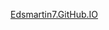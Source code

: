 

[ Edsmartin7.GitHub.IO ](https://edsmartin7.github.io "You didn't really need help with this, did you???")

